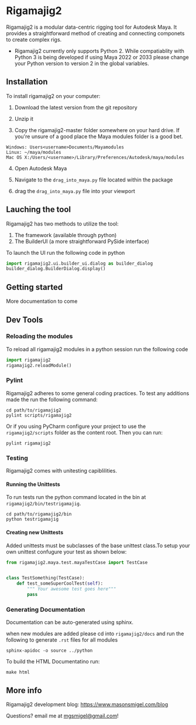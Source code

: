 # Rigamajig2
Rigamajig2 is a modular data-centric rigging tool for Autodesk Maya. 
It provides a straightforward method of creating and 
connecting componets to create complex rigs. 

* Rigamajig2 currently only supports Python 2. While compatiablity 
with Python 3 is being developed if using Maya 2022 or 2033 
please change your Python version to version 2 in the global variables. 

## Installation 
To install rigamajig2 on your computer: 

1. Download the latest version from the git repository

2. Unzip it

3. Copy the rigamajig2-master folder somewhere on your hard drive. 
If you're unsure of a good place the Maya modules folder is a good bet. 
```
Windows: Users<username>Documents/Mayamodules
Linux: ~/maya/modules
Mac OS X:/Users/<username>/Library/Preferences/Autodesk/maya/modules
```

4. Open Autodesk Maya

5. Navigate to the `drag_into_maya.py` file located within the package 

6. drag the `drag_into_maya.py` file into your viewport

## Lauching the tool
Rigamajig2 has two methods to utilize the tool: 
1. The framework (available through python)
2. The BuilderUI (a more straightforward PySide interface)

To launch the UI run the following code in python
```python
import rigamajig2.ui.builder_ui.dialog as builder_dialog
builder_dialog.BuilderDialog.display()
```

## Getting started 

More documentation to come 

## Dev Tools

### Reloading the modules
To reload all rigamajig2 modules in a python session run the following code 
```python 
import rigamajig2
rigamajig2.reloadModule()
```

### Pylint 
Rigamajig2 adheres to some general coding practices. To test any additions made
 the run the following command:

```commandline
cd path/to/rigamajig2 
pylint scripts/rigamajig2
```

Or if you using PyCharm configure your project to use the `rigamajig2/scripts` folder 
as the content root. Then you can run: 

```commandline
pylint rigamajig2
```

### Testing 
Rigamajig2 comes with unitesting capiblilities. 


#### Running the Unittests
To run tests run the python command 
located in the bin at `rigamajig2/bin/testrigamajig`. 

```commandline
cd path/to/rigamajig2/bin 
python testrigamajig
```

#### Creating new Unittests
Added unittests must be subclasses of the base unittest class.To setup your own unittest 
confugure your test as shown below:

```python
from rigamajig2.maya.test.mayaTestCase import TestCase


class TestSomething(TestCase):
    def test_someSuperCoolTest(self):
        """ Your awesome test goes here"""
        pass
```

### Generating Documentation 
Documentation can be auto-generated using sphinx. 


when new modules are added please cd into `rigamajig2/docs` and run the following to generate `.rst` files for all modules
```commandline
sphinx-apidoc -o source ../python
```

To build the HTML Documentatino run: 
```commandline
make html
```


## More info
Rigamajig2 development blog: 
https://www.masonsmigel.com/blog

Questions? 
email me at mgsmigel@gmail.com! 
